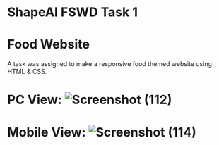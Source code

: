 # ShapeAI FSWD Task 1
# Food Website
A task was assigned to make a responsive food themed website using HTML & CSS.
# PC View: ![Screenshot (112)](https://user-images.githubusercontent.com/85386907/132342091-f0928600-d21b-4bcb-a5a2-4db95ccb94e3.png)
# Mobile View: ![Screenshot (114)](https://user-images.githubusercontent.com/85386907/132342134-72f88853-beac-4ada-a1e5-f901bfdb0a83.png)
